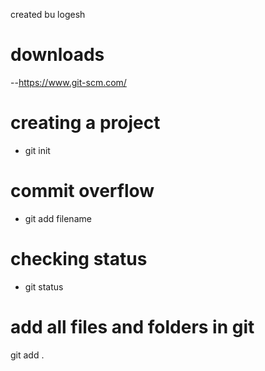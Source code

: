 created bu logesh

# downloads
--https://www.git-scm.com/

# creating a project
 - git init

 # commit overflow
 - git add filename

 # checking status
 - git status

 # add all files and folders in git
  git add .

  # 